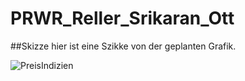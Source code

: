 # PRWR_Reller_Srikaran_Ott


##Skizze
hier ist eine Szikke von der geplanten Grafik.



![PreisIndizien](https://github.com/user-attachments/assets/47c412a1-8495-4c86-b56e-67e80772679f)
